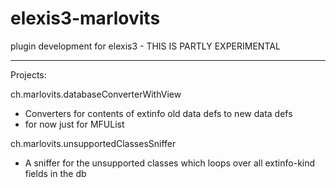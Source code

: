 elexis3-marlovits
=================

plugin development for elexis3 - THIS IS PARTLY EXPERIMENTAL

***************************************************************
Projects:

ch.marlovits.databaseConverterWithView<br>
- Converters for contents of extinfo old data defs to new data defs<br>
- for now just for MFUList<br>


ch.marlovits.unsupportedClassesSniffer<br>
- A sniffer for the unsupported classes which loops over all extinfo-kind fields in the db<br>
